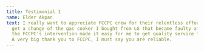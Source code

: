 ```yaml
---
title: Testimonial 1
name: Elder Akpan
text: I really want to appreciate FCCPC crew for their relentless effort to help me
  get a change of the gas cooker I bought from LG that became faulty after 3months,
  the FCCPC's intervention made it easy for me to get quality service for my money.
  A very big thank you to FCCPC, I must say you are reliable.
---
```



